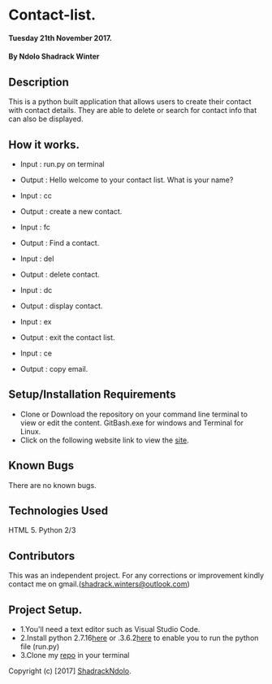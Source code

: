 # Contact-list.

#### Tuesday 21th November 2017.

#### By **Ndolo Shadrack Winter**

## Description
This is a python built application that allows users to create their contact with contact details. They are able to delete or search for contact info that can also be displayed.

## How it works.

- Input : run.py on terminal
- Output : Hello welcome to your contact list. What is your name?

- Input : cc
- Output : create a new contact.

- Input : fc
- Output : Find a contact.

- Input : del
- Output : delete contact.

- Input : dc
- Output : display contact.

- Input : ex
- Output : exit the contact list.

- Input : ce
- Output : copy email.

## Setup/Installation Requirements

* Clone or Download the repository on your command line terminal to view or edit the content. GitBash.exe for windows and Terminal for Linux.
* Click on the following website link to view the [site](https://shadrackndolo.github.io/contact-list-app/).


## Known Bugs

There are no known bugs.

## Technologies Used

HTML 5.
Python 2/3

## Contributors
This was an independent project. For any corrections or improvement kindly contact me on gmail.(shadrack.winters@outlook.com)

## Project Setup.
* 1.You'll need a text editor such as Visual Studio Code. 
* 2.Install python 2.7.16[here](https://www.python.org/download/releases/2.7/) or .3.6.2[here](https://www.python.org/downloads/release/python-360/) to enable you to run the python file (run.py)
* 3.Clone my [repo](https://github.com/ShadrackNdolo/contact-list-app) in your terminal

Copyright (c) [2017] [ShadrackNdolo](https://ShadrackNdolo.github.io/).
